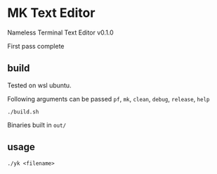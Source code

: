 # MK Text Editor

Nameless Terminal Text Editor v0.1.0

First pass complete

## build
Tested on wsl ubuntu.

Following arguments can be passed
`pf`, `mk`, `clean`, `debug`, `release`, `help`

```
./build.sh
```
Binaries built in `out/`

## usage
```
./yk <filename>
```

<!--
schizo rants

// benchmarking stuff i am making a note of
31,952 loc
1,132,039 characters
(stb_image copied 4 times) 

startup
160m
593 472 386
navigation
200k - 300k

insertion
600k

deletion
400k

These are wild.

// basic vector of lines + free list for char strings
~1 bil

// basic vector of lines + 300 char max row limit (I am thinking of doing chaining for larger lines. 300 col doesn't seem too wasteful)
// I think my vm is just crap. These are still insane cycle counts
62 632 689

-->